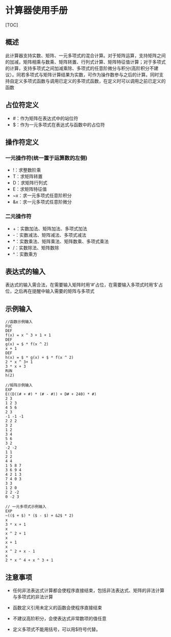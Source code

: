 # 计算器使用手册

[TOC]

## 概述

此计算器支持实数、矩阵、一元多项式的混合计算。对于矩阵运算，支持矩阵之间的加减，矩阵相乘与数乘、矩阵转置、行列式计算、矩阵特征值计算；对于多项式的计算，支持多项式之间加减乘除、多项式的任意阶微分与积分(高阶积分不建议）。同若多项式与矩阵计算结果为实数，可作为操作数参与之后的计算。同时支持自定义多项式函数与调用已定义的多项式函数，在定义时可以调用之前已定义的函数

## 占位符定义

- #：作为矩阵在表达式中的站位符
- $：作为一元多项式在表达式与函数中的占位符



## 操作符定义

### 一元操作符(统一置于运算数的左侧)

- !：求整数阶乘
- T：求矩阵转置
- D：求矩阵行列式
- E：求矩阵特征值
- ~x：求一元多项式任意阶积分
- &x：求一元多项式任意阶微分

### 二元操作符

- +：实数加法、矩阵加法、多项式加法
- -：实数减法、矩阵减法、多项式减法
- *：实数乘法、矩阵乘法、矩阵数乘、多项式乘法
- /：实数除法、矩阵数除
- ^：实数乘方

## 表达式的输入

表达式的输入需合法，在需要输入矩阵时用‘#’占位，在需要输入多项式时用‘$'占位，之后再在提醒中输入需要的矩阵与多项式

## 示例输入

```
//函数示例输入
FUC
DEF
f(x) = x ^ 3 + 1 + 1
DEF
g(x) = $ * f(x ^ 2)
x + 1
DEF
h(x) = $ * g(x) + $ * f(x ^ 2)
2 * x ^ 3+ 1
3 * x + 3
RUN
h(2)

//矩阵示例输入
EXP
E((D((# + #) * (# - #)) + D# + 240) * #)
2 3 
1 2 3
4 5 6
2 3
-1 -1 -1
2 2 2
3 2
1 2
3 4
5 6
3 2
-2 -2
1 1
2 2
4 4
1 5 8 7
3 6 9 4
4 2 1 3
7 4 0 3
3 3
1 2 0
2 2 -2
0 -2 3

// 一元多项式示例输入
EXP
~(($ + $) * ($ - $) + &2$ * 2)
x
3 * x + 1
x
x ^ 2 + 1
x
x + 1
x
x ^ 2 + x - 1
x
2 * x ^ 4 + x ^ 3 + 1
```



## 注意事项

- 任何非法表达式计算都会使程序直接结束，包括非法表达式、矩阵的非法计算与多项式的非法计算

- 函数定义引用未定义的函数会使程序直接结束

- 不建议高阶积分，会使表达式非常数项的值任意

- 定义多项式不能用括号，可以用$符号代替。



### 
